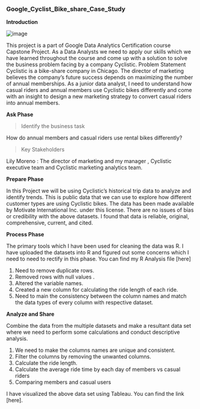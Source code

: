 ### Google_Cyclist_Bike_share_Case_Study

**Introduction**
 
 ![image](https://user-images.githubusercontent.com/111932752/186814237-485769a2-08d0-4617-a480-bd5fc229a0d3.png)

 
 
 
This project is a part of Google Data Analytics Certification course Capstone Project. As a Data Analysts we need to apply our skills which we have learned throughout the course and come up with a solution to solve the business problem facing by a company Cyclistic. 
Problem Statement
Cyclistic is a bike-share company in Chicago. The director of marketing believes the company’s future success depends on maximizing the number of annual memberships. As a junior data analyst, I need to understand how casual riders and annual members use Cyclistic bikes differently and come with an insight to design a new marketing strategy to convert casual riders into annual members. 

**Ask Phase**

>Identify the business task

How do annual members and casual riders use rental bikes differently?

>Key Stakeholders

Lily Moreno : The director of marketing and my manager , Cyclistic executive team and Cyclistic marketing analytics team.


**Prepare Phase**

In this Project we will be using Cyclistic’s historical trip data to analyze and identify trends. This is public data that we can use to explore how different customer types are using Cyclistic bikes. The data has been made available by Motivate International Inc. under this license. 
There are no issues of bias or credibility with the above datasets. I found that data is reliable, original, comprehensive, current, and cited.

**Process Phase**

The primary tools which I have been used for cleaning the data was R. I have uploaded the datasets into R and figured out some concerns which I need to need to rectify in this phase. You can find my R Analysis file [here] 
1.	Need to remove duplicate rows.
2.	Removed rows with null values .
3.	Altered the variable names.
4.	Created a new column for calculating the ride length of each ride.
5.	Need to main the consistency between the column names and match the data types of every column with respective dataset.


**Analyze and Share** 

Combine the data from the multiple datasets and make a resultant data set where we need to perform some calculations and conduct descriptive analysis.
1.	We need to make the columns names are unique and consistent.
2.	Filter the columns by removing the unwanted columns.
3.	Calculate the ride length.
4.	Calculate the average ride time by each day of members vs casual riders
5.	Comparing  members and casual users 


I have visualized the above data set using Tableau. You can find the link [here].





